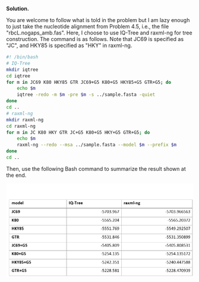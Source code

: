 <p>
  <src img="img/4.6-P.png">
</p>

**Solution.**

You are welcome to follow what is told in the problem but I am lazy
enough to just take the nucleotide alignment from Problem 4.5, i.e., the
file "rbcL.nogaps_amb.fas". Here, I choose to use IQ-Tree and raxml-ng
for tree construction. The command is as follows. Note that JC69 is
specified as "JC", and HKY85 is specified as "HKY" in raxml-ng.

```Bash
#! /bin/bash
# IQ-Tree
mkdir iqtree
cd iqtree
for m in JC69 K80 HKY85 GTR JC69+G5 K80+G5 HKY85+G5 GTR+G5; do
	echo $m
	iqtree -redo -m $m -pre $m -s ../sample.fasta -quiet
done
cd ..
# raxml-ng
mkdir raxml-ng
cd raxml-ng
for m in JC K80 HKY GTR JC+G5 K80+G5 HKY+G5 GTR+G5; do
	echo $m
	raxml-ng --redo --msa ../sample.fasta --model $m --prefix $m
done
cd ..
```

Then, use the following Bash command to summarize the result shown at
the end.

<p>
  <img src=img/4.6-1.png>
</p>
